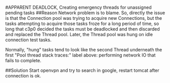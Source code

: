 #APPARENT DEADLOCK, Creating emergency threads for unassigned pending tasks
##Reason
Network problem is to blame.
So, directly the issue is that the Connection pool was trying to acquire new Connections, but the tasks attempting to acquire those tasks froze for a long period of time, so long that c3p0 decided the tasks must be deadlocked and then discarded and replaced the Thread pool. Later, the Thread pool was hung on idle connection test tasks.

Normally, "hung" tasks tend to look like the second Thread underneath the first "Pool thread stack traces:" label above: performing network IO that fails to complete. 

##Solution
Start openvpn and try to search in google, restart tomcat after connection is ok. 